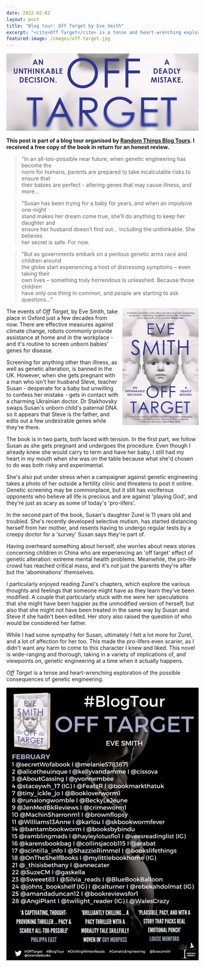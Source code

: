 ```yaml
---
date: 2022-02-02
layout: post
title: "Blog tour: Off Target by Eve Smith"
excerpt: "<cite>Off Target</cite> is a tense and heart-wrenching exploration of the possible consequences of genetic engineering."
featured-image: /images/off-target.jpg
---
```


![Off Target](/images/off-target.jpg)

**This post is part of a blog tour organised by [Random Things Blog Tours](http://randomthingsthroughmyletterbox.blogspot.com/p/services-to-publishers-authors-blog.html). I received a free copy of the book in return for an honest review.**

> "In an all-too-possible near future, when genetic engineering has become the  
norm for humans, parents are prepared to take incalculable risks to ensure that  
their babies are perfect - altering genes that may cause illness, and more...

> "Susan has been trying for a baby for years, and when an impulsive one-night  
stand makes her dream come true, she’ll do anything to keep her daughter and  
ensure her husband doesn’t find out... including the unthinkable. She believes  
her secret is safe. For now.

> "But as governments embark on a perilous genetic arms race and children around  
the globe start experiencing a host of distressing symptoms – even taking their  
own lives – something truly horrendous is unleashed. Because those children  
have only one thing in common, and people are starting to ask questions..."

<img src="/images/off-target-200.jpg" alt="Off Target" style="float: right; margin-bottom: 10px; margin-left: 10px;">

The events of <cite>Off Target</cite>, by Eve Smith, take place in Oxford just a few decades from now. There are effective measures against climate change, robots commonly provide assistance at home and in the workplace - and it's routine to screen unborn babies' genes for disease.

Screening for anything other than illness, as well as genetic alteration, is banned in the UK. However, when she gets pregnant with a man who isn't her husband Steve, teacher Susan - desperate for a baby but unwilling to confess her mistake - gets in contact with a charming Ukrainian doctor. Dr Stakhovsky swaps Susan's unborn child's paternal DNA so it appears that Steve is the father, and edits out a few undesirable genes while they're there.

The book is in two parts, both laced with tension. In the first part, we follow Susan as she gets pregnant and undergoes the procedure. Even though I already knew she would carry to term and have her baby, I still had my heart in my mouth when she was on the table because what she'd chosen to do was both risky and experimental.

She's also put under stress when a campaigner against genetic engineering takes a photo of her outside a fertility clinic and threatens to post it online. Genetic screening may be commonplace, but it still has vociferous opponents who believe all life is precious and are against 'playing God', and they're just as scary as some of today's 'pro-lifers'.

In the second part of the book, Susan's daughter Zurel is 11 years old and troubled. She's recently developed selective mutism, has started distancing herself from her mother, and resents having to undergo regular tests by a creepy doctor for a 'survey' Susan says they're part of.

Having overheard something about herself, she worries about news stories concerning children in China who are experiencing an 'off target' effect of genetic alteration: extreme mental health problems. Meanwhile, the pro-life crowd has reached critical mass, and it's not just the parents they're after but the 'abominations' themselves.

I particularly enjoyed reading Zurel's chapters, which explore the various thoughts and feelings that someone might have as they learn they've been modified. A couple that particularly stuck with me were her speculations that she might have been happier as the unmodified version of herself, but also that she might not have been treated in the same way by Susan and Steve if she hadn't been edited. Her story also raised the question of who would be considered her father.

While I had some sympathy for Susan, ultimately I felt a lot more for Zurel, and a lot of affection for her too. This made the pro-lifers even scarier, as I didn't want any harm to come to this character I knew and liked. This novel is wide-ranging and thorough, taking in a variety of implications of, and viewpoints on, genetic engineering at a time when it actually happens.

<cite>Off Target</cite> is a tense and heart-wrenching exploration of the possible consequences of genetic engineering.

![Off Target blog tour banner](/images/off-target-banner.jpg)
